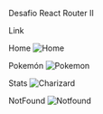 Desafio React Router II

Link

Home
![Home](https://user-images.githubusercontent.com/95989282/194685302-d845c9aa-af80-40d0-aed2-84cc9773e523.png)

Pokemón
![Pokemon](https://user-images.githubusercontent.com/95989282/194685322-b028bb17-177a-4562-a56d-113ff89dbca3.png)

Stats
![Charizard](https://user-images.githubusercontent.com/95989282/194685328-e0571a77-2d38-4f52-bfac-fa44c2f38762.png)

NotFound
![Notfound](https://user-images.githubusercontent.com/95989282/194685332-cf9a90bc-cb69-46f1-9198-8f05c65c80ed.png)
